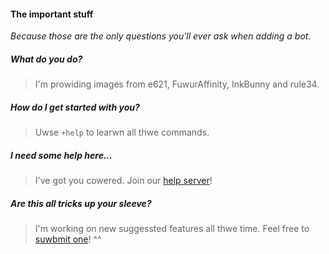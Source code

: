 [comment]: <> (I'm providing NSFW Furry images from different websites.)
[comment]: <> (To not interfere with other bots you can change the prefix by nicknaming it "CUSTOMNAME | CUSTOMPREFIX")

#### The important stuff

_Because those are the only questions you'll ever ask when adding a bot._

##### What do you do?

> I'm prowiding images from e621, FuwurAffinity, InkBunny and rule34.

##### How do I get started with you?

> Uwse `+help` to learwn all thwe commands.

##### I need some help here...

> I've got you cowered. Join our [help server](https://discord.gg/fMYD6XR)!

##### Are this all tricks up your sleeve?

> I'm working on new suggessted features all thwe time.
Feel free to [suwbmit one](https://forms.gle/eh4fS8Qd8XmGqEi38)! ^^
